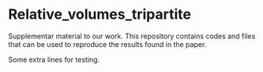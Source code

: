 # Relative_volumes_tripartite
Supplementar material to our work. This repository contains codes and files that can be used to reproduce the results found in the paper.

Some extra lines for testing.

